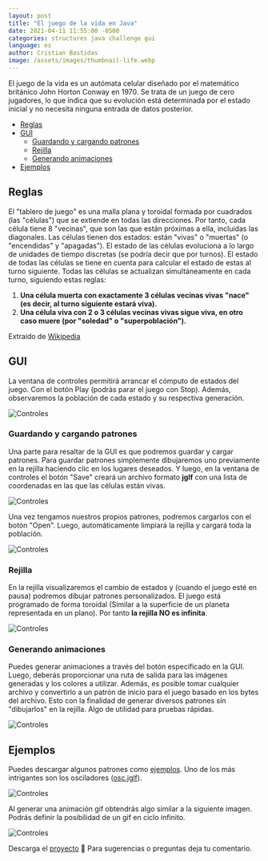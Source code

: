 ```yaml
---
layout: post
title: "El juego de la vida en Java"
date: 2021-04-11 11:55:00 -0500
categories: structures java challenge gui
language: es
author: Cristian Bastidas
image: /assets/images/thumbnail-life.webp
---
```

El juego de la vida es un autómata celular diseñado por el matemático británico John Horton Conway en 1970. Se trata de un juego de cero jugadores, lo que indica que su evolución está determinada por el estado inicial y no necesita ninguna entrada de datos posterior.

- [Reglas](#reglas)
- [GUI](#gui)
  - [Guardando y cargando patrones](#guardando-y-cargando-patrones)
  - [Rejilla](#rejilla)
  - [Generando animaciones](#generando-animaciones)
- [Ejemplos](#ejemplos)

## Reglas

El "tablero de juego" es una malla plana y toroidal formada por cuadrados (las "células") que se extiende en todas las direcciones. Por tanto, cada célula tiene 8 "vecinas", que son las que están próximas a ella, incluidas las diagonales. Las células tienen dos estados: están "vivas" o "muertas" (o "encendidas" y "apagadas"). El estado de las células evoluciona a lo largo de unidades de tiempo discretas (se podría decir que por turnos). El estado de todas las células se tiene en cuenta para calcular el estado de estas al turno siguiente. Todas las células se actualizan simultáneamente en cada turno, siguiendo estas reglas:

1. **Una célula muerta con exactamente 3 células vecinas vivas "nace" (es decir, al turno siguiente estará viva).**
2. **Una célula viva con 2 o 3 células vecinas vivas sigue viva, en otro caso muere (por "soledad" o "superpoblación").**

Extraído de [Wikipedia](https://es.wikipedia.org/wiki/Juego_de_la_vida)

## GUI

La ventana de controles permitirá arrancar el cómputo de estados del juego. Con el botón Play (podrás parar el juego con Stop). Además, observaremos la población de cada estado y su respectiva generación.

<img src="https://github.com/crixodia/java-game-of-life/raw/master/images/contro-gui.png" alt="Controles" style="display:block; margin-left: auto; margin-right:auto;">

### Guardando y cargando patrones

Una parte para resaltar de la GUI es que podremos guardar y cargar patrones. Para guardar patrones simplemente dibujaremos uno previamente en la rejilla haciendo clic en los lugares deseados. Y luego, en la ventana de controles el botón "Save" creará un archivo formato **jglf** con una lista de coordenadas en las que las células están vivas.

<img src="https://github.com/crixodia/java-game-of-life/raw/master/images/save-dialog.png" alt="Controles" style="display:block; margin-left: auto; margin-right:auto;">

Una vez tengamos nuestros propios patrones, podremos cargarlos con el botón "Open". Luego, automáticamente limpiará la rejilla y cargará toda la población.

<img src="https://github.com/crixodia/java-game-of-life/raw/master/images/open-dialog.png" alt="Controles" style="display:block; margin-left: auto; margin-right:auto;">

### Rejilla

En la rejilla visualizaremos el cambio de estados y (cuando el juego esté en pausa) podremos dibujar patrones personalizados. El juego está programado de forma toroidal (Similar a la superficie de un planeta representada en un plano). Por tanto **la rejilla NO es infinita**.

<img src="https://github.com/crixodia/java-game-of-life/raw/master/images/grid-gui.png" alt="Controles" style="display:block; margin-left: auto; margin-right:auto;">

### Generando animaciones

Puedes generar animaciones a través del botón especificado en la GUI. Luego, deberás proporcionar una ruta de salida para las imágenes generadas y los colores a utilizar. Además, es posible tomar cualquier archivo y convertirlo a un patrón de inicio para el juego basado en los bytes del archivo. Esto con la finalidad de generar diversos patrones sin "dibujarlos" en la rejilla. Algo de utilidad para pruebas rápidas.

<img src="https://github.com/crixodia/java-game-of-life/raw/master/images/GIF_dialog.png" alt="Controles" style="display:block; margin-left: auto; margin-right:auto;">

## Ejemplos

Puedes descargar algunos patrones como [ejemplos](https://github.com/crixodia/java-game-of-life/blob/master/examples/). Uno de los más intrigantes son los osciladores ([osc.jglf](https://github.com/crixodia/java-game-of-life/blob/master/examples/osc.jglf)).

<img src="https://github.com/crixodia/java-game-of-life/raw/master/images/grid-gif.gif" alt="Controles" style="display:block; margin-left: auto; margin-right:auto;">

Al generar una animación gif obtendrás algo similar a la siguiente imagen. Podrás definir la posibilidad de un gif en ciclo infinito.

<img src="https://github.com/crixodia/java-game-of-life/raw/master/examples/GIFgen/Profile_Life_NFT/animation.gif" alt="Controles" style="display:block; margin-left: auto; margin-right:auto;">

Descarga el [proyecto](https://github.com/crixodia/java-game-of-life) 🧐 Para sugerencias o preguntas deja tu comentario.